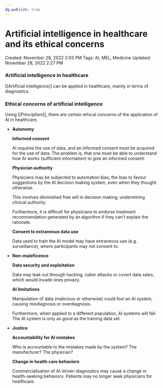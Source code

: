 ```yaml
---
dg-publish: true
---
```


# Artificial intelligence in healthcare and its ethical concerns

Created: November 28, 2022 2:03 PM
Tags: AI, MEL, Medicine
Updated: November 28, 2022 2:27 PM

### Artificial intelligence in healthcare

[[Artificial intelligence]] can be applied in healthcare, mainly in terms of diagnostics.

### Ethical concerns of artificial intelligence

Using [[Principlism]], there are certain ethical concerns of the application of AI in healthcare.

- ****************Autonomy****************
    
    ********************************Informed consent********************************
    
    AI requires the use of data, and an informed consent must be acquired for the use of data. The problem is, that one must be able to understand how AI works (sufficient information) to give an informed consent.
    
    **************************************Physician authority**************************************
    
    Physicians may be subjected to automation bias, the bias to favour suggestions by the AI decision making system, even when they thought otherwise. 
    
    This involves diminished free will in decision making, undermining clinical authority.
    
    Furthermore, it is difficult for physicians to endorse treatment recommendation generated by an algorithm if they can’t explain the rationale.
    
    ************************************************************Consent to extraneous data use************************************************************
    
    Data used to train the AI model may have extraneous use (e.g. surveillance), where participants may not consent to.
    
- ******************************Non-maleficence******************************
    
    ************************************************************Data security and exploitation************************************************************
    
    Data may leak out through hacking, cyber attacks or covert data sales, which would invade ones privacy.
    
    ****************************AI limitations****************************
    
    Manipulation of data (malicious or otherwise) could fool an AI system, causing misdiagnosis or overdiagnosis.
    
    Furthermore, when applied to a different population, AI systems will fail. The AI system is only as good as the training data set.
    
- **************Justice**************
    
    ************************************************************Accountability for AI mistakes************************************************************
    
    Who is accountable to the mistakes made by the system? The manufacturer? The physician?
    
    **************************************************************Change in health care behaviors**************************************************************
    
    Commercialisation of AI-driven diagnostics may cause a change in health-seeking behaviors. Patients may no longer seek physicians for healthcare.